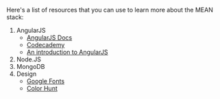 Here's a list of resources that you can use to learn more about the MEAN stack:

1. AngularJS
	* [AngularJS Docs](https://docs.angularjs.org/api)
	* [Codecademy](https://www.codecademy.com/learn/learn-angularjs)
	* [An introduction to AngularJS](http://www.webdesignerdepot.com/2013/04/an-introduction-to-angularjs/)
2. Node.JS
3. MongoDB
4. Design
	* [Google Fonts](https://www.google.com/fonts)
	* [Color Hunt](http://colorhunt.co/)
